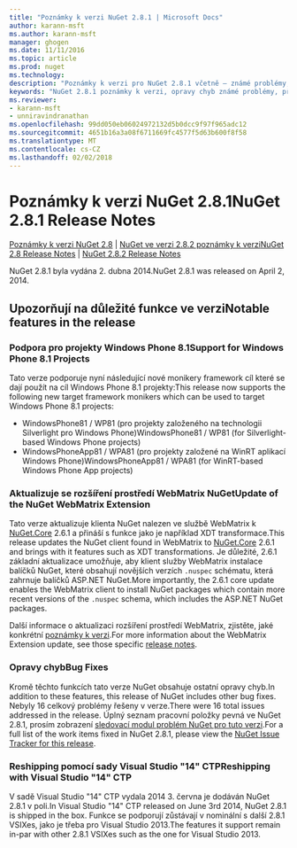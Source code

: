 ```yaml
---
title: "Poznámky k verzi NuGet 2.8.1 | Microsoft Docs"
author: karann-msft
ms.author: karann-msft
manager: ghogen
ms.date: 11/11/2016
ms.topic: article
ms.prod: nuget
ms.technology: 
description: "Poznámky k verzi pro NuGet 2.8.1 včetně – známé problémy, opravy chyb, přidaných funkcí a chcete."
keywords: "NuGet 2.8.1 poznámky k verzi, opravy chyb známé problémy, přidat funkce, chcete"
ms.reviewer:
- karann-msft
- unniravindranathan
ms.openlocfilehash: 99dd050eb06024972132d5b0dcc9f97f965adc12
ms.sourcegitcommit: 4651b16a3a08f6711669fc4577f5d63b600f8f58
ms.translationtype: MT
ms.contentlocale: cs-CZ
ms.lasthandoff: 02/02/2018
---
```

# <a name="nuget-281-release-notes"></a><span data-ttu-id="c16ac-104">Poznámky k verzi NuGet 2.8.1</span><span class="sxs-lookup"><span data-stu-id="c16ac-104">NuGet 2.8.1 Release Notes</span></span>

<span data-ttu-id="c16ac-105">[Poznámky k verzi NuGet 2.8](../release-notes/nuget-2.8.md) | [NuGet ve verzi 2.8.2 poznámky k verzi](../release-notes/nuget-2.8.2.md)</span><span class="sxs-lookup"><span data-stu-id="c16ac-105">[NuGet 2.8 Release Notes](../release-notes/nuget-2.8.md) | [NuGet 2.8.2 Release Notes](../release-notes/nuget-2.8.2.md)</span></span>

<span data-ttu-id="c16ac-106">NuGet 2.8.1 byla vydána 2. dubna 2014.</span><span class="sxs-lookup"><span data-stu-id="c16ac-106">NuGet 2.8.1 was released on April 2, 2014.</span></span>

## <a name="notable-features-in-the-release"></a><span data-ttu-id="c16ac-107">Upozorňují na důležité funkce ve verzi</span><span class="sxs-lookup"><span data-stu-id="c16ac-107">Notable features in the release</span></span>

### <a name="support-for-windows-phone-81-projects"></a><span data-ttu-id="c16ac-108">Podpora pro projekty Windows Phone 8.1</span><span class="sxs-lookup"><span data-stu-id="c16ac-108">Support for Windows Phone 8.1 Projects</span></span>
<span data-ttu-id="c16ac-109">Tato verze podporuje nyní následující nové monikery framework cíl které se dají použít na cíl Windows Phone 8.1 projekty:</span><span class="sxs-lookup"><span data-stu-id="c16ac-109">This release now supports the following new target framework monikers which can be used to target Windows Phone 8.1 projects:</span></span>

* <span data-ttu-id="c16ac-110">WindowsPhone81 / WP81 (pro projekty založeného na technologii Silverlight pro Windows Phone)</span><span class="sxs-lookup"><span data-stu-id="c16ac-110">WindowsPhone81 / WP81 (for Silverlight-based Windows Phone projects)</span></span>
* <span data-ttu-id="c16ac-111">WindowsPhoneApp81 / WPA81 (pro projekty založené na WinRT aplikací Windows Phone)</span><span class="sxs-lookup"><span data-stu-id="c16ac-111">WindowsPhoneApp81 / WPA81 (for WinRT-based Windows Phone App projects)</span></span>

### <a name="update-of-the-nuget-webmatrix-extension"></a><span data-ttu-id="c16ac-112">Aktualizuje se rozšíření prostředí WebMatrix NuGet</span><span class="sxs-lookup"><span data-stu-id="c16ac-112">Update of the NuGet WebMatrix Extension</span></span>
<span data-ttu-id="c16ac-113">Tato verze aktualizuje klienta NuGet nalezen ve službě WebMatrix k [NuGet.Core](https://www.nuget.org/packages/Nuget.Core/2.6.1) 2.6.1 a přináší s funkce jako je například XDT transformace.</span><span class="sxs-lookup"><span data-stu-id="c16ac-113">This release updates the NuGet client found in WebMatrix to [NuGet.Core](https://www.nuget.org/packages/Nuget.Core/2.6.1) 2.6.1 and brings with it features such as XDT transformations.</span></span> <span data-ttu-id="c16ac-114">Je důležité, 2.6.1 základní aktualizace umožňuje, aby klient služby WebMatrix instalace balíčků NuGet, které obsahují novějších verzích `.nuspec` schématu, která zahrnuje balíčků ASP.NET NuGet.</span><span class="sxs-lookup"><span data-stu-id="c16ac-114">More importantly, the 2.6.1 core update enables the WebMatrix client to install NuGet packages which contain more recent versions of the `.nuspec` schema, which includes the ASP.NET NuGet packages.</span></span>

<span data-ttu-id="c16ac-115">Další informace o aktualizaci rozšíření prostředí WebMatrix, zjistěte, jaké konkrétní [poznámky k verzi](../release-notes/nuget-2.6.1-for-WebMatrix.md).</span><span class="sxs-lookup"><span data-stu-id="c16ac-115">For more information about the WebMatrix Extension update, see those specific [release notes](../release-notes/nuget-2.6.1-for-WebMatrix.md).</span></span>

### <a name="bug-fixes"></a><span data-ttu-id="c16ac-116">Opravy chyb</span><span class="sxs-lookup"><span data-stu-id="c16ac-116">Bug Fixes</span></span>
<span data-ttu-id="c16ac-117">Kromě těchto funkcích tato verze NuGet obsahuje ostatní opravy chyb.</span><span class="sxs-lookup"><span data-stu-id="c16ac-117">In addition to these features, this release of NuGet includes other bug fixes.</span></span> <span data-ttu-id="c16ac-118">Nebyly 16 celkový problémy řešeny v verze.</span><span class="sxs-lookup"><span data-stu-id="c16ac-118">There were 16 total issues addressed in the release.</span></span> <span data-ttu-id="c16ac-119">Úplný seznam pracovní položky pevná ve NuGet 2.8.1, prosím zobrazení [sledovací modul problém NuGet pro tuto verzi](https://nuget.codeplex.com/workitem/list/advanced?keyword=&status=All&type=All&priority=All&release=NuGet%202.8.1&assignedTo=All&component=All&sortField=LastUpdatedDate&sortDirection=Descending&page=0&reasonClosed=All).</span><span class="sxs-lookup"><span data-stu-id="c16ac-119">For a full list of the work items fixed in NuGet 2.8.1, please view the [NuGet Issue Tracker for this release](https://nuget.codeplex.com/workitem/list/advanced?keyword=&status=All&type=All&priority=All&release=NuGet%202.8.1&assignedTo=All&component=All&sortField=LastUpdatedDate&sortDirection=Descending&page=0&reasonClosed=All).</span></span>

### <a name="reshipping-with-visual-studio-14-ctp"></a><span data-ttu-id="c16ac-120">Reshipping pomocí sady Visual Studio "14" CTP</span><span class="sxs-lookup"><span data-stu-id="c16ac-120">Reshipping with Visual Studio "14" CTP</span></span>
<span data-ttu-id="c16ac-121">V sadě Visual Studio "14" CTP vydala 2014 3. června je dodáván NuGet 2.8.1 v poli.</span><span class="sxs-lookup"><span data-stu-id="c16ac-121">In Visual Studio "14" CTP released on June 3rd 2014, NuGet 2.8.1 is shipped in the box.</span></span> <span data-ttu-id="c16ac-122">Funkce se podporují zůstávají v nominální s další 2.8.1 VSIXes, jako je třeba pro Visual Studio 2013.</span><span class="sxs-lookup"><span data-stu-id="c16ac-122">The features it support remain in-par with other 2.8.1 VSIXes such as the one for Visual Studio 2013.</span></span>
